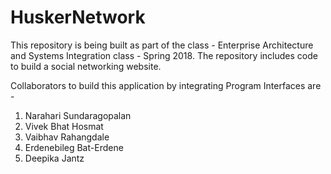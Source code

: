 # HuskerNetwork

This repository is being built as part of the class - Enterprise Architecture and Systems Integration class - Spring 2018.
The repository includes code to build a social networking website.

Collaborators to build this application by integrating Program Interfaces are -
1. Narahari Sundaragopalan
2. Vivek Bhat Hosmat
3. Vaibhav Rahangdale
4. Erdenebileg Bat-Erdene
5. Deepika Jantz
